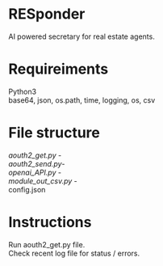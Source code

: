 # RESponder
AI powered secretary for real estate agents.

# Requireiments
Python3  
base64, json, os.path, time, logging, os, csv  

# File structure
*aouth2_get.py* -   
*aouth2_send.py*-  
*openai_API.py* -  
*module_out_csv.py* -  
config.json  



# Instructions
Run aouth2_get.py file.  
Check recent log file for status / errors.  
